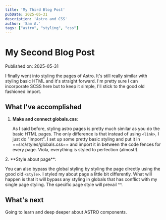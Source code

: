 ```yaml
---
title: 'My Third Blog Post'
pubDate: 2025-05-31
description: 'Astro and CSS'
author: 'Sam A.'
tags: ["astro", "styling", "css"]
---
```

# My Second Blog Post

Published on: 2025-05-31

I finally went into styling the pages of Astro. It's still really similar with styling basic HTML and it's straight forward. I'm pretty sure I can incorporate SCSS here but to keep it simple, I'll stick to the good old fashioned import.

## What I've accomplished

1. **Make and connect globals.css**:
   
   As I said before, styling astro pages is pretty much similar as you do the basic HTML pages. The only difference is that instead of using `<link>`, I just do "import". I set up some pretty basic styling and put it in ==src/styles/globals.css== and import it in between the code fences for every page. Viola, everything is styled to perfection (almost!).
<p></p>
2. **Style about page**: 
  
  You can also bypass the global styling by styling the page directly using the good old `<style>`. I styled my about page a little bit differently. What will happen is that it will bypass any styling in globals that has conflict with my single page styling. The specific page style will prevail ^^.
   

## What's next

Going to learn and deep deeper about ASTRO components. 
